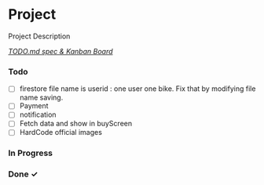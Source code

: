 # Project

Project Description

<em>[TODO.md spec & Kanban Board](https://bit.ly/3fCwKfM)</em>

### Todo

- [ ] firestore file name is userid : one user one bike. Fix that by modifying file name saving.  
- [ ] Payment  
- [ ] notification  
- [ ] Fetch data and show in buyScreen  
- [ ] HardCode official images  

### In Progress


### Done ✓


